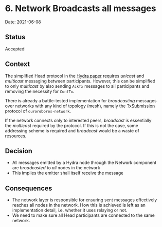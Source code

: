 # 6. Network Broadcasts all messages

Date: 2021-06-08

## Status

Accepted

## Context

The simplified Head protocol in the [Hydra
paper](https://iohk.io/en/research/library/papers/hydrafast-isomorphic-state-channels/)
requires _unicast_ and _multicast_ messaging between participants. However, this
can be simplified to only _multicast_ by also sending `AckTx` messages to all
participants and removing the necessity for `ConfTx`.

There is already a battle-tested implementation for _broadcasting_ messages over
networks with any kind of topology (mesh), namely the
[TxSubmission](https://github.com/input-output-hk/ouroboros-network/tree/master/ouroboros-network/src/Ouroboros/Network/TxSubmission)
protocol of `ouroroboros-network`.

If the network connects only to interested peers, _broadcast_ is essentially the
_multicast_ required by the protocol. If this is not the case, some addressing
scheme is required and _broadcast_ would be a waste of resources.

## Decision

* All messages emitted by a Hydra node through the Network component are _broadcasted_ to _all_ nodes in the network
* This implies the emitter shall itself receive the message

## Consequences

* The network layer is responsible for ensuring sent messages effectively
  reaches all nodes in the network. How this is achieved is left as an
  implementation detail, i.e. whether it uses relaying or not.
* We need to make sure all Head participants are connected to the same network.

